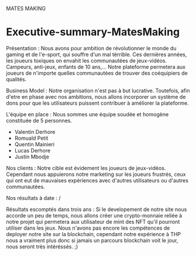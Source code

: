 MATES MAKING



# Executive-summary-MatesMaking


Présentation : Nous avons pour ambition de révolutionner le monde du gaming et de l'e-sport, qui souffre d'un mal térrible. Ces dernières années, les joueurs toxiques on envahit les communautées de jeux-vidéos. Campeurs, anti-jeux, enfants de 10 ans,...
Notre plateforme permetera aux joueurs de n'importe quelles communautées de trouver des coéquipiers de qualités.

Business Model : Notre organisation n'est pas à but lucrative. Toutefois, afin d'etre en phase avec nos ambitions, nous allons incorporer un système de dons pour que les utilisateurs puissent contribuer à améliorer la plateforme.

L'équipe en place : Nous sommes une équipe soudée et homogène constituée de 5 personnes. 
- Valentin Derhore
- Romuald Petit
- Quentin Mainieri
- Lucas Derhore
- Justin Mbodje 

Nos clients : Notre cible est évidement les joueurs de jeux-vidéos. Cependant nous appuierons notre marketing sur les joueurs frustrés, ceux qui ont eut de mauvaises expériences avec d'autres utilisateurs ou d'autres communautées.

Nos résultats à date : /

Résultats escomptés dans trois ans : Si le developement de notre site nous accorde un peu de temps, nous allons créer une crypto-monnaie reliée à notre projet qui permetera aux utilisateur de mint des NFT qu'il pourront utiliser dans les jeux.
Nous n'avons pas encore les compétences de deployer notre site sur la blockchain, cependant notre expérience à THP nous a vraiment plus donc si jamais un parcours blockchain voit le jour, nous seront très intéréssés. ;)

